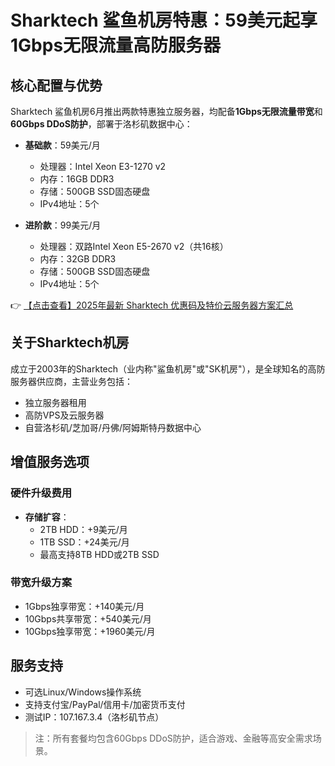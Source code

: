 # Sharktech 鲨鱼机房特惠：59美元起享1Gbps无限流量高防服务器

## 核心配置与优势

Sharktech 鲨鱼机房6月推出两款特惠独立服务器，均配备**1Gbps无限流量带宽**和**60Gbps DDoS防护**，部署于洛杉矶数据中心：

- **基础款**：59美元/月  
  - 处理器：Intel Xeon E3-1270 v2  
  - 内存：16GB DDR3  
  - 存储：500GB SSD固态硬盘  
  - IPv4地址：5个  

- **进阶款**：99美元/月  
  - 处理器：双路Intel Xeon E5-2670 v2（共16核）  
  - 内存：32GB DDR3  
  - 存储：500GB SSD固态硬盘  
  - IPv4地址：5个  

👉 [【点击查看】2025年最新 Sharktech 优惠码及特价云服务器方案汇总](https://bit.ly/Sharktech)

## 关于Sharktech机房

成立于2003年的Sharktech（业内称"鲨鱼机房"或"SK机房"），是全球知名的高防服务器供应商，主营业务包括：

- 独立服务器租用  
- 高防VPS及云服务器  
- 自营洛杉矶/芝加哥/丹佛/阿姆斯特丹数据中心  

## 增值服务选项

### 硬件升级费用
- **存储扩容**：  
  - 2TB HDD：+9美元/月  
  - 1TB SSD：+24美元/月  
  - 最高支持8TB HDD或2TB SSD  

### 带宽升级方案
- 1Gbps独享带宽：+140美元/月  
- 10Gbps共享带宽：+540美元/月  
- 10Gbps独享带宽：+1960美元/月  

## 服务支持
- 可选Linux/Windows操作系统  
- 支持支付宝/PayPal/信用卡/加密货币支付  
- 测试IP：107.167.3.4（洛杉矶节点）  

> 注：所有套餐均包含60Gbps DDoS防护，适合游戏、金融等高安全需求场景。